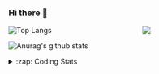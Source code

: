 ### Hi there 👋

<!--
**tao8687/tao8687** is a ✨ _special_ ✨ repository because its `README.md` (this file) appears on your GitHub profile.

Here are some ideas to get you started:

- 🔭 I’m currently working on ...
- 🌱 I’m currently learning ...
- 👯 I’m looking to collaborate on ...
- 🤔 I’m looking for help with ...
- 💬 Ask me about ...
- 📫 How to reach me: ...
- 😄 Pronouns: ...
- ⚡ Fun fact: ...
-->

<img align='right' src="https://media.giphy.com/media/M9gbBd9nbDrOTu1Mqx/giphy.gif" width="240">

  
![Top Langs](https://github-readme-stats.vercel.app/api/top-langs/?username=tao8687&layout=compact&title_color=23238E&text_color=A67D3D)

![Anurag's github stats](https://github-readme-stats.vercel.app/api?username=tao8687&show_icons=true&&text_color=A67D3D&title_color=23238E&show_icons=false&count_private=true&hide=stars)

<details>
  <summary>:zap: Coding Stats</summary>
  <br>
    
<!--START_SECTION:waka-->
![Code Time](http://img.shields.io/badge/Code%20Time-1%2C360%20hrs%2023%20mins-blue)

![Profile Views](http://img.shields.io/badge/Profile%20Views-0-blue)

**🐱 My GitHub Data** 

> 📦 1.5 MB Used in GitHub's Storage 
 > 
> 🏆 204 Contributions in the Year 2023
 > 
> 🚫 Not Opted to Hire
 > 
> 📜 50 Public Repositories 
 > 
> 🔑 22 Private Repositories 
 > 
**I'm an Early 🐤** 

```text
🌞 Morning                1074 commits        █████████████████████░░░░   84.04 % 
🌆 Daytime                84 commits          ██░░░░░░░░░░░░░░░░░░░░░░░   06.57 % 
🌃 Evening                116 commits         ██░░░░░░░░░░░░░░░░░░░░░░░   09.08 % 
🌙 Night                  4 commits           ░░░░░░░░░░░░░░░░░░░░░░░░░   00.31 % 
```
📅 **I'm Most Productive on Wednesday** 

```text
Monday                   184 commits         ████░░░░░░░░░░░░░░░░░░░░░   14.40 % 
Tuesday                  171 commits         ███░░░░░░░░░░░░░░░░░░░░░░   13.38 % 
Wednesday                236 commits         █████░░░░░░░░░░░░░░░░░░░░   18.47 % 
Thursday                 162 commits         ███░░░░░░░░░░░░░░░░░░░░░░   12.68 % 
Friday                   180 commits         ████░░░░░░░░░░░░░░░░░░░░░   14.08 % 
Saturday                 176 commits         ███░░░░░░░░░░░░░░░░░░░░░░   13.77 % 
Sunday                   169 commits         ███░░░░░░░░░░░░░░░░░░░░░░   13.22 % 
```


📊 **This Week I Spent My Time On** 

```text
🕑︎ Time Zone: Asia/Shanghai

💬 Programming Languages: 
C                        4 hrs 23 mins       ██████████████░░░░░░░░░░░   56.88 % 
C++                      1 hr 35 mins        █████░░░░░░░░░░░░░░░░░░░░   20.69 % 
Makefile                 1 hr 5 mins         ████░░░░░░░░░░░░░░░░░░░░░   14.08 % 
Bash                     18 mins             █░░░░░░░░░░░░░░░░░░░░░░░░   03.95 % 
CMake                    8 mins              ░░░░░░░░░░░░░░░░░░░░░░░░░   01.73 % 

🔥 Editors: 
VS Code                  7 hrs 43 mins       █████████████████████████   100.00 % 

🐱‍💻 Projects: 
vc0768                   5 hrs 39 mins       ██████████████████░░░░░░░   73.18 % 
tvm                      2 hrs 4 mins        ███████░░░░░░░░░░░░░░░░░░   26.81 % 
dlpack                   0 secs              ░░░░░░░░░░░░░░░░░░░░░░░░░   00.00 % 

💻 Operating System: 
Linux                    7 hrs 43 mins       █████████████████████████   100.00 % 
```

**I Mostly Code in Python** 

```text
Python                   9 repos             ████████░░░░░░░░░░░░░░░░░   31.03 % 
C++                      7 repos             ██████░░░░░░░░░░░░░░░░░░░   24.14 % 
JavaScript               2 repos             ██░░░░░░░░░░░░░░░░░░░░░░░   06.90 % 
Batchfile                1 repo              █░░░░░░░░░░░░░░░░░░░░░░░░   03.45 % 
HTML                     1 repo              █░░░░░░░░░░░░░░░░░░░░░░░░   03.45 % 
```



**Timeline**

![Lines of Code chart](https://raw.githubusercontent.com/tao8687/tao8687/master/assets/bar_graph.png)


 Last Updated on 22/07/2023 01:26:06 UTC
<!--END_SECTION:waka-->
</details>
